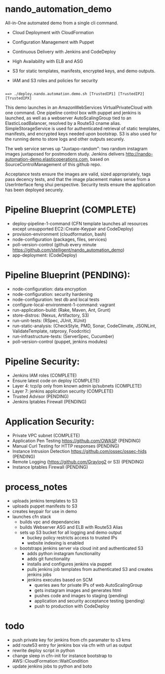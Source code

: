# nando_automation_demo



All-in-One automated demo from a single cli command.

- Cloud Deployment with CloudFormation

- Configuration Management with Puppet 

- Continuous Delivery with Jenkins and CodeDeploy

- High Availability with ELB and ASG

- S3 for static templates, manifests, encrypted keys, and demo outputs.

- IAM and S3 roles and policies for security


```

==> ./deploy.nando.automation.demo.sh [TrustedIP1] [TrustedIP2] [TrustedIPX]

```


This demo launches in an AmazonWebServices VirtualPrivateCloud with one command. One pipeline control box with puppet and jenkins is launched, as well as a webserver AutoScalingGroup tied to an ElasticLoadBalancer, resolved by a Route53 cname alias. SimpleStorageService is used for authenticated retrieval of static templates, manifests, and encrypted keys needed upon bootstrap. S3 is also used for the running demo to store logs and other outputs securely. 

The web service serves up "Juxtapo-random": two random instagram images juxtaposed for postmodern study.  Jenkins delivers http://nando-automation-demo.elasticoperations.com, based on SourceControlManagement of this github repo.  

Acceptance tests ensure the images are valid, sized appropriately, tags pass decency tests, and that the image placement makes sense from a UserInterface feng shui perspective. Security tests ensure the application has been deployed securely.



# Pipeline Blueprint (COMPLETE)

- deploy-pipeline-1-command (CFN template launches all resources except unsupported EC2::Create-Keypair and CodeDeploy)
- provision-environment (cloudformation, bash)
- node-configuration (packages, files, services)
- poll-version-control (github every minute https://github.com/stelligent/nando_automation_demo)
- app-deployment: (CodeDeploy)



# Pipeline Blueprint (PENDING):

- node-configuration: data encryption
- node-configuration: security hardening
- node-configuration: test db and local tests
- configure-local-environment-1-command: vagrant
- run-application-build: (Rake, Maven, Ant, Grunt)
- store-distros: (Nexus, Artifactory, S3)
- run-unit-tests: (RSpec, JUnit, XUnit)
- run-static-analysis: (CheckStyle, PMD, Sonar, CodeClimate, JSONLint, ValidateTemplate, ratproxy, Foodcritic)
- run-infrastructure-tests: (ServerSpec, Cucumber)
- poll-version-control (puppet, jenkins modules)



# Pipeline Security:

- Jenkins IAM roles (COMPLETE)
- Ensure latest code on deploy (COMPLETE)
- Layer 4: tcp/ip only from known admin ip/subnets (COMPLETE)
- Layer 7: jenkins application security (COMPLETE)
- Trusted Advisor (PENDING)
- Jenkins Iptables Firewall (PENDING)



# Application Security:

- Private VPC subnet (COMPLETE)
- Application Pen Testing https://github.com/OWASP (PENDING)
- Manual Curl Testing for HTTP responses (PENDING)
- Instance Intrusion Detection https://github.com/ossec/ossec-hids (PENDING)
- Remote Logging (https://github.com/Graylog2 or S3) (PENDING)
- Instance Iptables Firewall (PENDING)



# process_notes

- uploads jenkins templates to S3
- uploads puppet manifests to S3
- creates keypair for use in demo
- launches cfn stack
	- builds vpc and dependancies
	- builds Webserver ASG and ELB with Route53 Alias
	- sets up S3 bucket for all logging and demo output
		- buckey policy restricts access to trusted IPs
		- website indexing is enabled
	- bootstraps jenkins server via cloud init and authenticated S3
		- adds python instagram functionality
		- adds git functionality
		- installs and configures jenkins via puppet
		- pulls jenkins job templates from authenticated S3 and creates jenkins jobs
		- jenkins executes based on SCM
			- queries aws for private IPs of web AutoScalingGroup
			- gets instagram images and generates html
			- pushes code and images to staging (pending)
			- application and security acceptance testing (pending)
			- push to production with CodeDeploy



# todo

- push private key for jenkins from cfn paramater to s3 kms
- add route53 entry for jenkins box via cfn with url as output
- rewrite deploy script in python
- change sleep in cfn-init for instance bootstrap to AWS::CloudFormation::WaitCondition
- update jenkins jobs to python and boto


